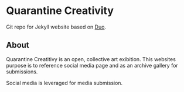 # Quarantine Creativity

Git repo for Jekyll website based on [Duo](https://github.com/chibicode/duo).

## About

Quarantine Creatitivy is an open, collective art exibition. This websites purpose is to reference social media page and as an archive gallery for submissions.

Social media is leveraged for media submission.
